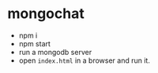 # mongochat
- npm i
- npm start
- run a mongodb server
- open `index.html` in a browser and run it.
